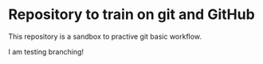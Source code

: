 # Repository to train on git and GitHub

This repository is a sandbox to practive git basic workflow.

I am testing branching!
